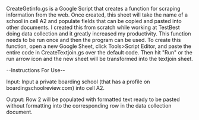 CreateGetinfo.gs is a Google Script that creates a function for scraping information from the web.
Once created, this sheet will take the name of a school in cell A2 and populate fields that can be copied and pasted into other documents.
I created this from scratch while working at TestBest doing data collection and it greatly increased my productivity.
This function needs to be run once and then the program can be used.
To create this function, open a new Google Sheet, click Tools>Script Editor, and paste the entire code in CreateTextjoin.gs over the default code. Then hit "Run" or the run arrow icon and the new sheet will be transformed into the textjoin sheet.


--Instructions For Use--

Input:
Input a private boarding school (that has a profile on boardingschoolreview.com) into cell A2.

Output:
Row 2 will be populated with formatted text ready to be pasted without formatting into the corresponding row in the data collection document.
